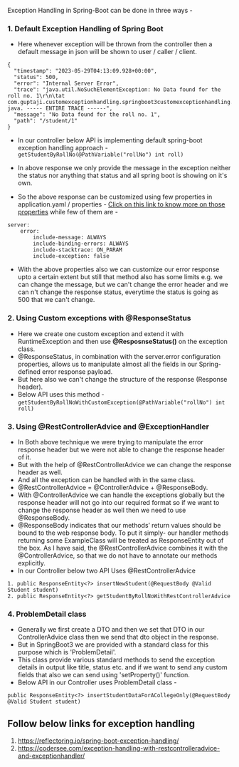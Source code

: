 Exception Handling in Spring-Boot can be done in three ways -

### 1. Default Exception Handling of Spring Boot

- Here whenever exception will be thrown from the controller then a default message in json will be shown to user / caller / client.

```
{
  "timestamp": "2023-05-29T04:13:09.928+00:00",
  "status": 500,
  "error": "Internal Server Error",
  "trace": "java.util.NoSuchElementException: No Data found for the roll no. 1\r\n\tat com.guptaji.customexceptionhandling.springboot3customexceptionhandling.service.StudentServiceImpl.lambda$getStudentByRoll$0(StudentServiceImpl.java:28)\r\n\tat java. ----- ENTIRE TRACE ------",
  "message": "No Data found for the roll no. 1",
  "path": "/student/1"
}
```
- In our controller below API is implementing default spring-boot exception handling approach -  
`getStudentByRollNo(@PathVariable("rollNo") int roll)`

- In above response we only provide the message in the exception neither the status nor anything that status and all spring boot is showing on it's own.  

- So the above response can be customized using few properties in application.yaml / properties - [Click on this link to know more on those properties](https://docs.spring.io/spring-boot/docs/current/reference/html/application-properties.html#appendix.application-properties.server) while few of them are -  

```
server:
    error:                                          
        include-message: ALWAYS
        include-binding-errors: ALWAYS
        include-stacktrace: ON_PARAM
        include-exception: false
```  

- With the above properties also we can customize our error response upto a certain extent but still that method also has
some limits e.g. we can change the message, but we can't change the error header and we can n't change the response status,
everytime the status is going as 500 that we can't change.

### 2. Using Custom exceptions with @ResponseStatus

- Here we create one custom exception and extend it with RuntimeException and then use __@ResposnseStatus()__ on the exception class.
- @ResponseStatus, in combination with the server.error configuration properties, allows us to manipulate almost all the fields in our Spring-defined error response payload.
- But here also we can't change the structure of the response (Response header).
- Below API uses this method -   
`getStudentByRollNoWithCustomException(@PathVariable("rollNo") int roll)`

### 3. Using @RestControllerAdvice and @ExceptionHandler

- In Both above technique we were trying to manipulate the error response header but we were not able to change the response header of it.
- But with the help of @RestControllerAdvice we can change the response header as well.
- And all the exception can be handled with in the same class.
- @RestControllerAdvice = @ControllerAdvice + @ResponseBody.
- With @ControllerAdvice we can handle the exceptions globally but the response header will not go into our required format so if we want to
change the response header as well then we need to use @ResponseBody.
- @ResponseBody indicates that our methods’ return values should be bound to the web response body. To put it simply- our handler methods returning some ExampleClass will be treated as ResponseEntity<ExampleClass> out of the box. As I have said, the @RestControllerAdvice combines it with the @ControllerAdvice, so that we do not have to annotate our methods explicitly.
- In our Controller below two API Uses @RestControllerAdvice
```
1. public ResponseEntity<?> insertNewStudent(@RequestBody @Valid Student student)
2. public ResponseEntity<?> getStudentByRollNoWithRestControllerAdvice
```

### 4. ProblemDetail class

- Generally we first create a DTO and then we set that DTO in our ControllerAdvice class then we send that dto object in the response.
- But in SpringBoot3 we are provided with a standard class for this purpose which is 'ProblemDetail'.
- This class provide various standard methods to send the exception details in output like title, status etc. and if we want to send any custom fields that also we can send using 'setProperty()' function.
- Below API in our Controller uses ProblemDetail class -
```
public ResponseEntity<?> insertStudentDataForACollegeOnly(@RequestBody @Valid Student student)
```

## Follow below links for exception handling 
1. https://reflectoring.io/spring-boot-exception-handling/
2. https://codersee.com/exception-handling-with-restcontrolleradvice-and-exceptionhandler/